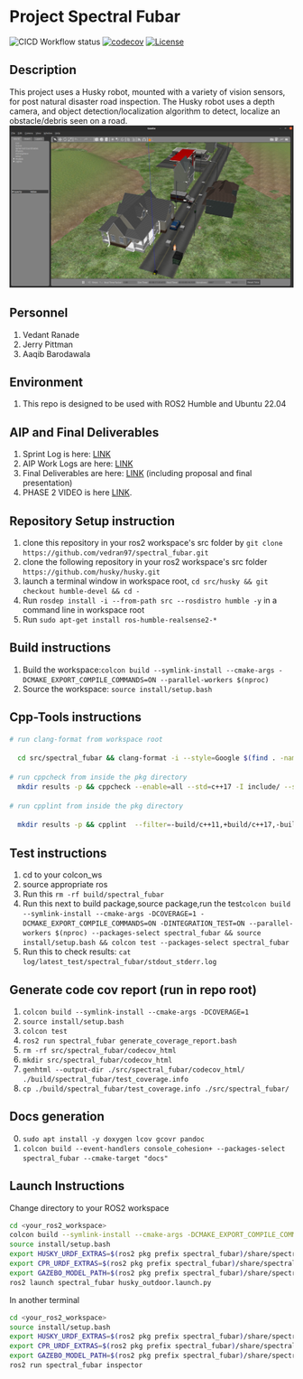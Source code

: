 # Project Spectral Fubar
![CICD Workflow status](https://github.com/vedran97/spectral_fubar/actions/workflows/run-unit-test-and-upload-codecov.yml/badge.svg) [![codecov](https://codecov.io/gh/vedran97/spectral_fubar/branch/main/graph/badge.svg)](https://codecov.io/gh/vedran97/spectral_fubar)
[![License](https://img.shields.io/badge/License-Apache_2.0-blue.svg)](https://opensource.org/licenses/Apache-2.0)

## Description

This project uses a Husky robot, mounted with a variety of vision sensors, for post natural disaster road inspection.
The Husky robot uses a depth camera, and object detection/localization algorithm to detect, localize an obstacle/debris seen on a road.
![Alt text](screenshot/husky_outdoor%20world%20with%20obstacles.png)

## Personnel

1. Vedant Ranade
2. Jerry Pittman
3. Aaqib Barodawala

## Environment

1. This repo is designed to be used with ROS2 Humble and Ubuntu 22.04

## AIP and Final Deliverables

1. Sprint Log is here: [LINK](https://docs.google.com/document/d/1LM4T2IaXjHfa725iT_XrGdjAjX6Vu2G_JORIrd1daMI/edit?usp=sharing)
2. AIP Work Logs are here: [LINK](https://docs.google.com/spreadsheets/d/1apXGEWr1nkUdqm7aSSiJ8yui3v2pkUTxmMRXO4ydDmY/edit?usp=sharing)
3. Final Deliverables are here: [LINK](https://drive.google.com/drive/folders/1iyCzRlYM_VHO__MNFvLk7GiNthm--4n8?usp=drive_link) (including proposal and final presentation)
4. PHASE 2 VIDEO is here [LINK](https://drive.google.com/file/d/1cSz5KwAFxXcn649TfvL50kB0wMkjQPaL/view?usp=sharing).

## Repository Setup instruction

1. clone this repository in your ros2 workspace's src folder by ```git clone https://github.com/vedran97/spectral_fubar.git```
2. clone the following repository in your ros2 workspace's src folder ```https://github.com/husky/husky.git```
3. launch a terminal window in workspace root, ```cd src/husky && git checkout humble-devel && cd -```
4. Run ```rosdep install -i --from-path src --rosdistro humble -y``` in a command line in workspace root
5. Run ```sudo apt-get install ros-humble-realsense2-*```

## Build instructions

1. Build the workspace:```colcon build --symlink-install --cmake-args -DCMAKE_EXPORT_COMPILE_COMMANDS=ON --parallel-workers $(nproc)```
2. Source the workspace: ```source install/setup.bash```

## Cpp-Tools instructions

```bash
# run clang-format from workspace root

  cd src/spectral_fubar && clang-format -i --style=Google $(find . -name *.cpp -o -name *.hpp | grep -vE -e "^(./build/|./install/|./log/)") && cd -

# run cppcheck from inside the pkg directory
  mkdir results -p && cppcheck --enable=all --std=c++17 -I include/ --suppress=missingInclude --inline-suppr $( find . -name *.cpp | grep -vE -e "^(./build/|./install/|./log/|./test/)" ) &> results/cppcheck

# run cpplint from inside the pkg directory

  mkdir results -p && cpplint  --filter=-build/c++11,+build/c++17,-build/namespaces,-build/include_order $( find . -name *.cpp | grep -vE -e "^(./build/|./install/|./log/|./test/)" ) &> results/cpplint

```

## Test instructions

1. cd to your colcon_ws
2. source appropriate ros
3. Run this ```rm -rf build/spectral_fubar```
4. Run this next to build package,source package,run the test```colcon build --symlink-install --cmake-args -DCOVERAGE=1 -DCMAKE_EXPORT_COMPILE_COMMANDS=ON -DINTEGRATION_TEST=ON --parallel-workers $(nproc) --packages-select spectral_fubar && source install/setup.bash && colcon test --packages-select spectral_fubar```
5. Run this to check results: ```cat log/latest_test/spectral_fubar/stdout_stderr.log```

## Generate code cov report (run in repo root)

1. ```colcon build --symlink-install --cmake-args -DCOVERAGE=1```
2. ```source install/setup.bash```
3. ```colcon test```
4. ```ros2 run spectral_fubar generate_coverage_report.bash```
5. ```rm -rf src/spectral_fubar/codecov_html```
6. ```mkdir src/spectral_fubar/codecov_html```
7. ```genhtml --output-dir ./src/spectral_fubar/codecov_html/ ./build/spectral_fubar/test_coverage.info```
8. ```cp ./build/spectral_fubar/test_coverage.info ./src/spectral_fubar/```

## Docs generation

0. ```sudo apt install -y doxygen lcov gcovr pandoc```
1. ```colcon build --event-handlers console_cohesion+ --packages-select spectral_fubar --cmake-target "docs"```

## Launch Instructions

Change directory to your ROS2 workspace

```bash
cd <your_ros2_workspace>
colcon build --symlink-install --cmake-args -DCMAKE_EXPORT_COMPILE_COMMANDS=ON --parallel-workers $(nproc)
source install/setup.bash
export HUSKY_URDF_EXTRAS=$(ros2 pkg prefix spectral_fubar)/share/spectral_fubar/urdf/realsense.urdf.xacro
export CPR_URDF_EXTRAS=$(ros2 pkg prefix spectral_fubar)/share/spectral_fubar/urdf/realsense.urdf.xacro
export GAZEBO_MODEL_PATH=$(ros2 pkg prefix spectral_fubar)/share/spectral_fubar/models:~/.gazebo/models:$GAZEBO_MODEL_PATH
ros2 launch spectral_fubar husky_outdoor.launch.py

```

In another terminal

```bash
cd <your_ros2_workspace>
source install/setup.bash
export HUSKY_URDF_EXTRAS=$(ros2 pkg prefix spectral_fubar)/share/spectral_fubar/urdf/realsense.urdf.xacro
export CPR_URDF_EXTRAS=$(ros2 pkg prefix spectral_fubar)/share/spectral_fubar/urdf/realsense.urdf.xacro
export GAZEBO_MODEL_PATH=$(ros2 pkg prefix spectral_fubar)/share/spectral_fubar/models:~/.gazebo/models:$GAZEBO_MODEL_PATH
ros2 run spectral_fubar inspector

```
